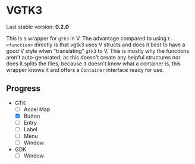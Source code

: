 # VGTK3

Last stable version: **0.2.0**

This is a wrapper for `gtk3` in V.
The advantage compared to using `C.<function>` directly is that vgtk3 uses V structs and does it best to have a good V style when "translating" `gtk3` to V.
This is mostly why the functions aren't auto-generated, as this doesn't create any helpful structures nor does it splits the files, because it doesn't know what a container is, this wrapper knows it and offers a `Container` interface ready for use.

## Progress

- GTK
  - [ ] Accel Map
  - [x] Button
  - [ ] Entry
  - [ ] Label
  - [ ] Menu
  - [ ] Window
- GDK
  - [ ] Window 
